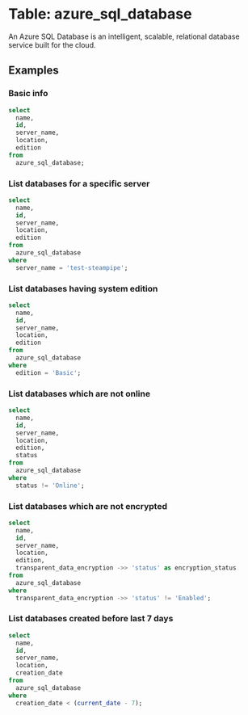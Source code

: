 # Table: azure_sql_database

An Azure SQL Database is an intelligent, scalable, relational database service built for the cloud.

## Examples

### Basic info

```sql
select
  name,
  id,
  server_name,
  location,
  edition
from
  azure_sql_database;
```


### List databases for a specific server

```sql
select
  name,
  id,
  server_name,
  location,
  edition
from
  azure_sql_database
where
  server_name = 'test-steampipe';
```


### List databases having system edition

```sql
select
  name,
  id,
  server_name,
  location,
  edition
from
  azure_sql_database
where
  edition = 'Basic';
```


### List databases which are not online

```sql
select
  name,
  id,
  server_name,
  location,
  edition,
  status
from
  azure_sql_database
where
  status != 'Online';
```


### List databases which are not encrypted

```sql
select
  name,
  id,
  server_name,
  location,
  edition,
  transparent_data_encryption ->> 'status' as encryption_status
from
  azure_sql_database
where
  transparent_data_encryption ->> 'status' != 'Enabled';
```


### List databases created before last 7 days

```sql
select
  name,
  id,
  server_name,
  location,
  creation_date
from
  azure_sql_database
where
  creation_date < (current_date - 7);
```